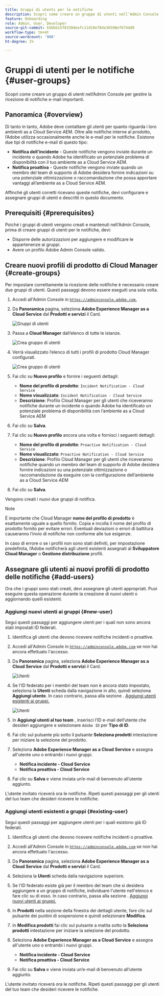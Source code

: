 ```yaml
---
title: Gruppi di utenti per le notifiche
description: Scopri come creare un gruppo di utenti nell’Admin Console per gestire la ricezione di notifiche e-mail importanti.
feature: Onboarding
role: Admin, User, Developer
source-git-commit: b56bb15f8330deefc11d19e784e36590ef674dd8
workflow-type: tm+mt
source-wordcount: '908'
ht-degree: 1%

---
```



# Gruppi di utenti per le notifiche {#user-groups}

Scopri come creare un gruppo di utenti nell’Admin Console per gestire la ricezione di notifiche e-mail importanti.

## Panoramica {#overview}

Di tanto in tanto, Adobe deve contattare gli utenti per quanto riguarda i loro ambienti as a Cloud Service AEM. Oltre alle notifiche interne al prodotto, l’Adobe utilizza occasionalmente anche le e-mail per le notifiche. Esistono due tipi di notifiche e-mail di questo tipo:

* **Notifica dell&#39;incidente** - Queste notifiche vengono inviate durante un incidente o quando Adobe ha identificato un potenziale problema di disponibilità con il tuo ambiente as a Cloud Service AEM.
* **Notifica proattiva** - Queste notifiche vengono inviate quando un membro del team di supporto di Adobe desidera fornire indicazioni su una potenziale ottimizzazione o raccomandazione che possa apportare vantaggi all’ambiente as a Cloud Service AEM.

Affinché gli utenti corretti ricevano queste notifiche, devi configurare e assegnare gruppi di utenti e descritti in questo documento.

## Prerequisiti {#prerequisites}

Poiché i gruppi di utenti vengono creati e mantenuti nell&#39;Admin Console, prima di creare gruppi di utenti per le notifiche, devi:

* Disporre delle autorizzazioni per aggiungere e modificare le appartenenze ai gruppi.
* Avere un profilo Adobe Admin Console valido.

## Creare nuovi profili di prodotto di Cloud Manager {#create-groups}

Per impostare correttamente la ricezione delle notifiche è necessario creare due gruppi di utenti. Questi passaggi devono essere eseguiti una sola volta.

1. Accedi all&#39;Admin Console in [`https://adminconsole.adobe.com`.](https://adminconsole.adobe.com)

1. Da **Panoramica** pagina, seleziona **Adobe Experience Manager as a Cloud Service** dal **Prodotti e servizi** il Card.

   ![Gruppi di utenti](assets/products_services.png)

1. Passa a **Cloud Manager** dall’elenco di tutte le istanze.

   ![Crea gruppo di utenti](assets/cloud_manager_instance.png)

1. Verrà visualizzato l’elenco di tutti i profili di prodotto Cloud Manager configurati.

   ![Crea gruppo di utenti](assets/cloud_manager_profiles.png)

1. Fai clic su **Nuovo profilo** e fornire i seguenti dettagli:

   * **Nome del profilo di prodotto**: `Incident Notification - Cloud Service`
   * **Nome visualizzato**: `Incident Notification - Cloud Service`
   * **Descrizione**: Profilo Cloud Manager per gli utenti che riceveranno notifiche durante un incidente o quando Adobe ha identificato un potenziale problema di disponibilità con l’ambiente as a Cloud Service AEM

1. Fai clic su **Salva**.

1. Fai clic su **Nuovo profilo** ancora una volta e fornisci i seguenti dettagli:

   * **Nome del profilo di prodotto**: `Proactive Notification - Cloud Service`
   * **Nome visualizzato**: `Proactive Notification - Cloud Service`
   * **Descrizione**: Profilo Cloud Manager per gli utenti che riceveranno notifiche quando un membro del team di supporto di Adobe desidera fornire indicazioni su una potenziale ottimizzazione o raccomandazione da eseguire con la configurazione dell’ambiente as a Cloud Service AEM

1. Fai clic su **Salva**.

Vengono creati i nuovi due gruppi di notifica.

>[!NOTE]
>
>È importante che Cloud Manager **nome del profilo di prodotto** è esattamente uguale a quello fornito. Copia e incolla il nome del profilo di prodotto fornito per evitare errori. Eventuali deviazioni o errori di battitura causeranno l’invio di notifiche non conforme alle tue esigenze.
>
>In caso di errore o se i profili non sono stati definiti, per impostazione predefinita, l’Adobe notificherà agli utenti esistenti assegnati al **Sviluppatore Cloud Manager** o **Gestione distribuzione** profili.

## Assegnare gli utenti ai nuovi profili di prodotto delle notifiche {#add-users}

Ora che i gruppi sono stati creati, devi assegnare gli utenti appropriati. Puoi eseguire questa operazione durante la creazione di nuovi utenti o aggiornando quelli esistenti.

### Aggiungi nuovi utenti ai gruppi {#new-user}

Segui questi passaggi per aggiungere utenti per i quali non sono ancora stati impostati ID federati.

1. Identifica gli utenti che devono ricevere notifiche incidenti o proattive.

1. Accedi all&#39;Admin Console in [`https://adminconsole.adobe.com`](https://adminconsole.adobe.com) se non hai ancora effettuato l&#39;accesso.

1. Da **Panoramica** pagina, seleziona **Adobe Experience Manager as a Cloud Service** dal **Prodotti e servizi** il Card.

   ![Utenti](assets/product_services.png)

1. Se l&#39;ID federato per i membri del team non è ancora stato impostato, seleziona la **Utenti** scheda dalla navigazione in alto, quindi seleziona **Aggiungi utente**. In caso contrario, passa alla sezione . [Aggiungi utenti esistenti ai gruppi.](#existing-users)

   ![Utenti](assets/cloud_manager_add_user.png)

1. In **Aggiungi utenti al tuo team** , inserisci l’ID e-mail dell’utente che desideri aggiungere e selezionare `Adobe ID` per **Tipo di ID**.

1. Fai clic sul pulsante più sotto il pulsante **Seleziona prodotti** intestazione per iniziare la selezione del prodotto.

1. Seleziona **Adobe Experience Manager as a Cloud Service** e assegna all&#39;utente uno o entrambi i nuovi gruppi.

   * **Notifica incidente - Cloud Service**
   * **Notifica proattiva - Cloud Service**

1. Fai clic su **Salva** e viene inviata un’e-mail di benvenuto all’utente aggiunto.

L’utente invitato riceverà ora le notifiche. Ripeti questi passaggi per gli utenti del tuo team che desideri ricevere le notifiche.

### Aggiungi utenti esistenti a gruppi {#existing-user}

Segui questi passaggi per aggiungere utenti per i quali esistono già ID federati.

1. Identifica gli utenti che devono ricevere notifiche incidenti o proattive.

1. Accedi all&#39;Admin Console in [`https://adminconsole.adobe.com`](https://adminconsole.adobe.com) se non hai ancora effettuato l&#39;accesso.

1. Da **Panoramica** pagina, seleziona **Adobe Experience Manager as a Cloud Service** dal **Prodotti e servizi** il Card.

1. Seleziona la **Utenti** scheda dalla navigazione superiore.

1. Se l&#39;ID federato esiste già per il membro del team che si desidera aggiungere a un gruppo di notifiche, individuare l&#39;utente nell&#39;elenco e fare clic su di esso. In caso contrario, passa alla sezione . [Aggiungi nuovi utenti ai gruppi.](#add-user)

1. In **Prodotti** nella sezione della finestra dei dettagli utente, fare clic sul pulsante dei puntini di sospensione e quindi selezionare **Modifica**.

1. In **Modifica prodotti** fai clic sul pulsante a matita sotto la **Seleziona prodotti** intestazione per iniziare la selezione del prodotto.

1. Seleziona **Adobe Experience Manager as a Cloud Service** e assegna all&#39;utente uno o entrambi i nuovi gruppi.

   * **Notifica incidente - Cloud Service**
   * **Notifica proattiva - Cloud Service**

1. Fai clic su **Salva** e viene inviata un’e-mail di benvenuto all’utente aggiunto.

L’utente invitato riceverà ora le notifiche. Ripeti questi passaggi per gli utenti del tuo team che desideri ricevere le notifiche.
